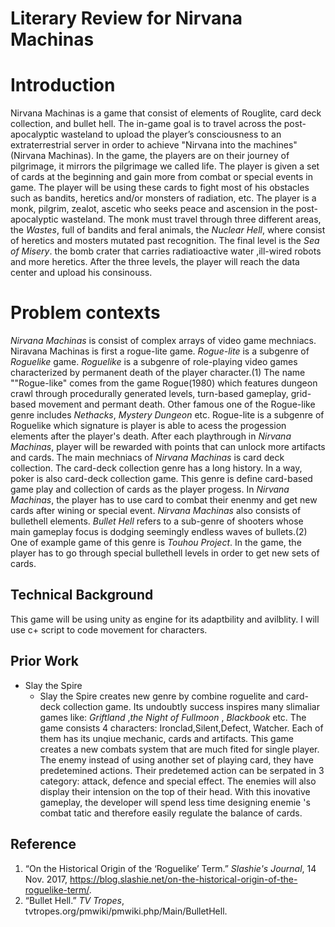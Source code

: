 ﻿# Literary Review for Nirvana Machinas

# Introduction

Nirvana Machinas is a game that consist of elements of Rouglite, card deck collection, and bullet hell. The in-game goal is to travel across the post-apocalyptic wasteland to upload the player’s consciousness to an extraterrestrial server in order to achieve "Nirvana into the machines"(Nirvana Machinas). In the game, the players are on their journey of pilgrimage, it mirrors the pilgrimage we called life. The player is given a set of cards at the beginning and gain more from combat or special events in game. The player will be using these cards to fight most of his obstacles such as bandits, heretics and/or monsters of radiation, etc. The player is a monk, pilgrim, zealot, ascetic who seeks peace and ascension in the post-apocalyptic wasteland.  The monk must travel through three different areas, the *Wastes*, full of bandits and feral animals, the *Nuclear Hell*, where consist of heretics and mosters mutated past recognition. The final level is the *Sea of Misery*. the bomb crater that carries radiatioactive water ,ill-wired robots and more heretics. After the three levels, the player will reach the data center and upload his consinouss. 



# Problem contexts
*Nirvana Machinas* is consist of complex arrays of video game mechniacs. Niravana Machinas is first a rogue-lite game. *Rogue-lite* is a subgenre of *Roguelike* game. *Roguelike* is a subgenre of role-playing video games characterized by permanent death of the player character.(1) The name ""Rogue-like" comes from the game Rogue(1980) which features dungeon crawl through procedurally generated levels, turn-based gameplay, grid-based movement and permant death. Other famous one of the Rogue-like genre includes *Nethacks*, *Mystery Dungeon* etc. Rogue-lite is a subgenre of Roguelike which signature is player is able to acess the progession elements after the player's death.  After each playthrough in *Nirvana Machinas*, player will be rewarded with points that can unlock more artifacts and cards.  The main mechniacs of *Nirvana Machinas*  is card deck collection. The card-deck collection genre has a long history. In a way, poker is also card-deck collection game.  This genre is define card-based game play and collection of cards as the player progess. In *Nirvana Machinas*, the player has to use card to combat their enenmy and get new cards after wining or special event.
*Nirvana Machinas*  also consists of bullethell elements. *Bullet Hell* refers to a sub-genre of shooters whose main gameplay focus is dodging seemingly endless waves of bullets.(2) One of example game of this genre is *Touhou Project*. In the game, the player has to go through special bullethell levels in order to get new sets of cards. 

## Technical Background 
This game will be using unity as engine for its adaptbility and avilblity.
I will use c+ script to code movement for characters. 


## Prior Work

 - Slay the Spire
	 - Slay the Spire creates new genre by combine roguelite and card-deck collection game. Its undoubtly success inspires many slimaliar games like:  *Griftland* ,*the Night of Fullmoon* , *Blackbook* etc. The game consists 4 characters: Ironclad,Silent,Defect,
 Watcher. Each of them has its unqiue mechanic, cards and artifacts. This game creates a new combats system that are much fited for single player. The enemy instead of using another set of playing card, they have predetemined actions. Their predetemed action can be serpated in 3 category: attack, defence and special effect. The enemies will also display their intension on the top of their head. With this inovative gameplay, the developer will spend less time designing enemie 's combat tatic and therefore easily regulate the balance of cards.








## Reference
1. “On the Historical Origin of the ‘Roguelike’ Term.” _Slashie's Journal_, 14 Nov. 2017, https://blog.slashie.net/on-the-historical-origin-of-the-roguelike-term/.
2. “Bullet Hell.” _TV Tropes_, tvtropes.org/pmwiki/pmwiki.php/Main/BulletHell.
